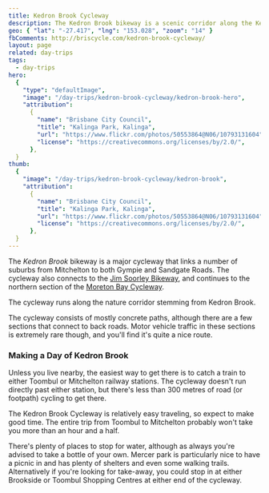 ```yaml
---
title: Kedron Brook Cycleway
description: The Kedron Brook bikeway is a scenic corridor along the Kedron Brook. A relatively short ride, but connects to the Moreton Bay Cycleway for a longer adventure.
geo: { "lat": "-27.417", "lng": "153.028", "zoom": "14" }
fbComments: http://briscycle.com/kedron-brook-cycleway/
layout: page
related: day-trips
tags:
  - day-trips
hero:
  {
    "type": "defaultImage",
    "image": "/day-trips/kedron-brook-cycleway/kedron-brook-hero",
    "attribution":
      {
        "name": "Brisbane City Council",
        "title": "Kalinga Park, Kalinga",
        "url": "https://www.flickr.com/photos/50553864@N06/10793131604",
        "license": "https://creativecommons.org/licenses/by/2.0/",
      },
  }
thumb:
  {
    "image": "/day-trips/kedron-brook-cycleway/kedron-brook",
    "attribution":
      {
        "name": "Brisbane City Council",
        "title": "Kalinga Park, Kalinga",
        "url": "https://www.flickr.com/photos/50553864@N06/10793131604",
        "license": "https://creativecommons.org/licenses/by/2.0/",
      },
  }
---
```


The <em>Kedron Brook</em> bikeway is a major cycleway that links a number of suburbs from Mitchelton to both Gympie and Sandgate Roads. The cycleway also connects to the <a href="../jim-soorley-bikeway/">Jim Soorley Bikeway</a>, and continues to the northern section of the <a href="../moreton-bay-cycleway/">Moreton Bay Cycleway</a>.

The cycleway runs along the nature corridor stemming from Kedron Brook.

The cycleway consists of mostly concrete paths, although there are a few sections that connect to back roads. Motor vehicle traffic in these sections is extremely rare though, and you'll find it's quite a nice route.

### Making a Day of Kedron Brook

Unless you live nearby, the easiest way to get there is to catch a train to either Toombul or Mitchelton railway stations. The cycleway doesn't run directly past either station, but there's less than 300 metres of road (or footpath) cycling to get there.

The Kedron Brook Cycleway is relatively easy traveling, so expect to make good time. The entire trip from Toombul to Mitchelton probably won't take you more than an hour and a half.

There's plenty of places to stop for water, although as always you're advised to take a bottle of your own. Mercer park is particularly nice to have a picnic in and has plenty of shelters and even some walking trails. Alternatively if you're looking for take-away, you could stop in at either Brookside or Toombul Shopping Centres at either end of the cycleway.
